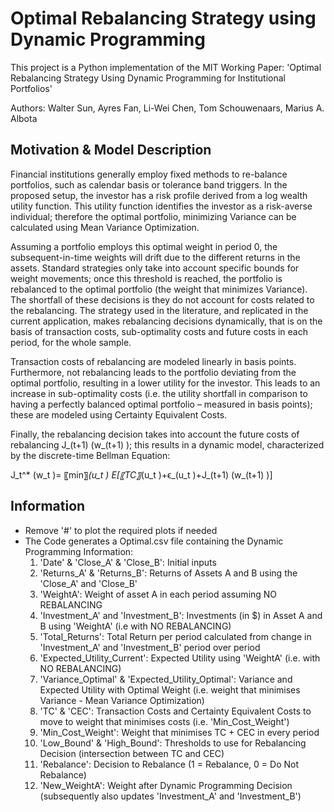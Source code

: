 Optimal Rebalancing Strategy using Dynamic Programming
======================================================
This project is a Python implementation of the MIT Working Paper:
'Optimal Rebalancing Strategy Using Dynamic Programming for Institutional Portfolios'

Authors: Walter Sun, Ayres Fan, Li-Wei Chen, Tom Schouwenaars, Marius A. Albota

Motivation & Model Description
------------------------------
Financial institutions generally employ fixed methods to re-balance portfolios, such as calendar basis or tolerance band triggers. In the proposed setup, the investor has a risk profile derived from a log wealth utility function. This utility function identifies the investor as a risk-averse individual; therefore the optimal portfolio, minimizing Variance can be calculated using Mean Variance Optimization.

Assuming a portfolio employs this optimal weight in period 0, the subsequent-in-time weights will drift due to the different returns in the assets. Standard strategies only take into account specific bounds for weight movements; once this threshold is reached, the portfolio is rebalanced to the optimal portfolio (the weight that minimizes Variance). The shortfall of these decisions is they do not account for costs related to the rebalancing. The strategy used in the literature, and replicated in the current application, makes rebalancing decisions dynamically, that is on the basis of transaction costs, sub-optimality costs and future costs in each period, for the whole sample.

Transaction costs of rebalancing are modeled linearly in basis points. Furthermore, not rebalancing leads to the portfolio deviating from the optimal portfolio, resulting in a lower utility for the investor. This leads to an increase in sub-optimality costs (i.e. the utility shortfall in comparison to having a perfectly balanced optimal portfolio – measured in basis points); these are modeled using Certainty Equivalent Costs.

Finally, the rebalancing decision takes into account the future costs of rebalancing J_(t+1) (w_(t+1) ); this results in a dynamic model, characterized by the discrete-time Bellman Equation:

J_t^* (w_t )= 〖min〗_(u_t ) E[〖TC〗_(u_t )+ϵ_(u_t )+J_(t+1) (w_(t+1) )]


Information
------------
* Remove '#' to plot the required plots if needed
* The Code generates a Optimal.csv file containing the Dynamic Programming Information:
	1. 'Date' & 'Close_A' & 'Close_B':						Initial inputs
	2. 'Returns_A' & 'Returns_B': 							Returns of Assets A and B using the 'Close_A' and 'Close_B'
	3. 'WeightA': 											Weight of asset A in each period assuming NO REBALANCING
	4. 'Investment_A' and 'Investment_B': 					Investments (in $) in Asset A and B using 'WeightA' (i.e with NO REBALANCING)
	5. 'Total_Returns': 									Total Return per period calculated from change in 'Investment_A' and 'Investment_B' period over period
	6. 'Expected_Utility_Current': 							Expected Utility using 'WeightA' (i.e. with NO REBALANCING)
	7. 'Variance_Optimal' & 'Expected_Utility_Optimal': 	Variance and Expected Utility with Optimal Weight (i.e. weight that minimises Variance - Mean Variance Optimization)
	8. 'TC' & 'CEC': 										Transaction Costs and Certainty Equivalent Costs to move to weight that minimises costs (i.e. 'Min_Cost_Weight')
	9. 'Min_Cost_Weight': 									Weight that minimises TC + CEC in every period
	10. 'Low_Bound' & 'High_Bound':							Thresholds to use for Rebalancing Decision (intersection between TC and CEC)
	11. 'Rebalance':										Decision to Rebalance (1 = Rebalance, 0 = Do Not Rebalance)
	12. 'New_WeightA':										Weight after Dynamic Programming Decision (subsequently also updates 'Investment_A' and 'Investment_B')
